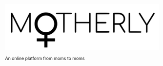 <link href="https://cdn.jsdelivr.net/npm/remixicon@2.3.0/fonts/remixicon.css" rel="stylesheet">

<img src="./images/motherly-logo.png"/>

<p class="subtitle">An online platform from moms to moms</p>